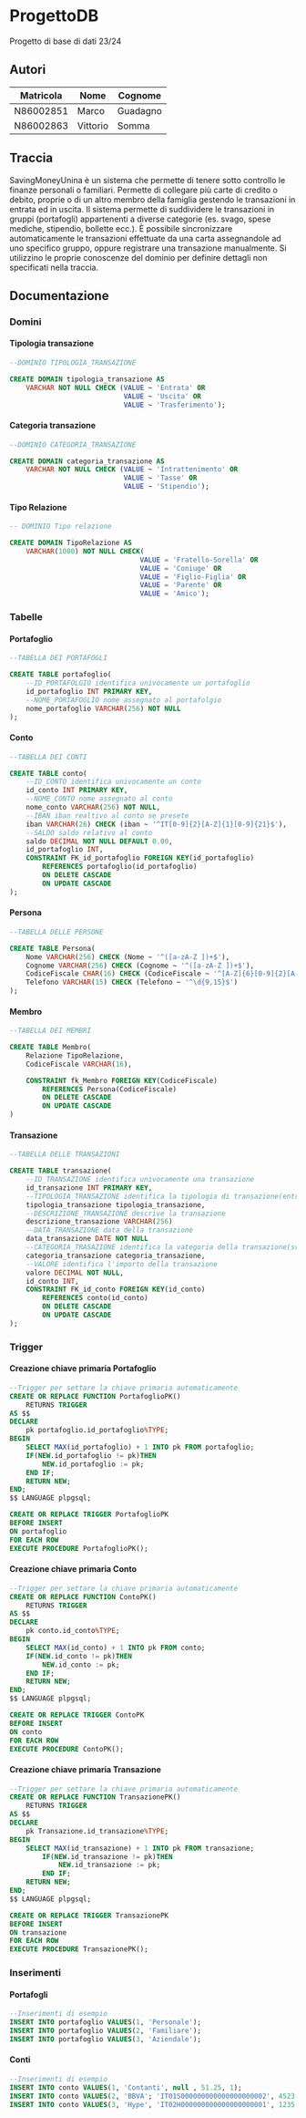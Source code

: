 # ProgettoDB

Progetto di base di dati 23/24

## Autori

|Matricola|Nome|Cognome|
|---------|----|-------|
|N86002851|Marco|Guadagno|
|N86002863|Vittorio|Somma|

## Traccia

SavingMoneyUnina è un sistema che permette di tenere sotto controllo le finanze personali o familiari.
Permette di collegare più carte di credito o debito, proprie o di un altro membro della famiglia gestendo
le transazioni in entrata ed in uscita. Il sistema permette di suddividere le transazioni in gruppi
(portafogli) appartenenti a diverse categorie (es. svago, spese mediche, stipendio, bollette ecc.). È
possibile sincronizzare automaticamente le transazioni effettuate da una carta assegnandole ad uno
specifico gruppo, oppure registrare una transazione manualmente. Si utilizzino le proprie conoscenze
del dominio per definire dettagli non specificati nella traccia.

## Documentazione

### Domini

#### Tipologia transazione

```SQL
--DOMINIO TIPOLOGIA_TRANSAZIONE

CREATE DOMAIN tipologia_transazione AS 
    VARCHAR NOT NULL CHECK (VALUE ~ 'Entrata' OR
                            VALUE ~ 'Uscita' OR
                            VALUE ~ 'Trasferimento');
```

#### Categoria transazione

```SQL
--DOMINIO CATEGORIA_TRANSAZIONE

CREATE DOMAIN categoria_transazione AS 
    VARCHAR NOT NULL CHECK (VALUE ~ 'Intrattenimento' OR
                            VALUE ~ 'Tasse' OR
                            VALUE ~ 'Stipendio');
```

#### Tipo Relazione

```SQL
-- DOMINIO Tipo relazione

CREATE DOMAIN TipoRelazione AS 
    VARCHAR(1000) NOT NULL CHECK(
                                VALUE = 'Fratello-Sorella' OR
                                VALUE = 'Coniuge' OR
                                VALUE = 'Figlio-Figlia' OR
                                VALUE = 'Parente' OR
                                VALUE = 'Amico');
```

### Tabelle

#### Portafoglio

```SQL
--TABELLA DEI PORTAFOGLI

CREATE TABLE portafoglio(
    --ID_PORTAFOLGIO identifica univocamente un portafoglio
    id_portafoglio INT PRIMARY KEY,
    --NOME_PORTAFOGLIO nome assegnato al portafolgio
    nome_portafoglio VARCHAR(256) NOT NULL
);
```

#### Conto

```SQL
--TABELLA DEI CONTI

CREATE TABLE conto(
    --ID_CONTO identifica univocamente un conto
    id_conto INT PRIMARY KEY,
    --NOME_CONTO nome assegnato al conto
    nome_conto VARCHAR(256) NOT NULL,
    --IBAN iban realtivo al conto se presete
    iban VARCHAR(26) CHECK (iban ~ '^IT[0-9]{2}[A-Z]{1}[0-9]{21}$'),
    --SALDO saldo relativo al conto
    saldo DECIMAL NOT NULL DEFAULT 0.00,
    id_portafoglio INT,
    CONSTRAINT FK_id_portafoglio FOREIGN KEY(id_portafoglio)
        REFERENCES portafoglio(id_portafoglio)
        ON DELETE CASCADE
        ON UPDATE CASCADE
);
```

#### Persona

```SQL
--TABELLA DELLE PERSONE

CREATE TABLE Persona(
    Nome VARCHAR(256) CHECK (Nome ~ '^([a-zA-Z ])+$'),
    Cognome VARCHAR(256) CHECK (Cognome ~ '^([a-zA-Z ])+$'),
    CodiceFiscale CHAR(16) CHECK (CodiceFiscale ~ '^[A-Z]{6}[0-9]{2}[A-Z]{1}[0-9]{2}[A-Z]{1}[0-9]{3}[A-Z]{1}$') PRIMARY KEY,
    Telefono VARCHAR(15) CHECK (Telefono ~ '^\d{9,15}$')
);
```

#### Membro

```SQL
--TABELLA DEI MEMBRI

CREATE TABLE Membro(
    Relazione TipoRelazione,
    CodiceFiscale VARCHAR(16),

    CONSTRAINT fk_Membro FOREIGN KEY(CodiceFiscale)
        REFERENCES Persona(CodiceFiscale)
        ON DELETE CASCADE
        ON UPDATE CASCADE
)
```

#### Transazione

```SQL
--TABELLA DELLE TRANSAZIONI

CREATE TABLE transazione(
    --ID_TRANSAZIONE identifica univocamente una transazione
    id_transazione INT PRIMARY KEY,
    --TIPOLOGIA_TRANSAZIONE identifica la tipologia di transazione(entrata/uscita/trasferimento)
    tipologia_transazione tipologia_transazione,
    --DESCRIZIONE_TRANSAZIONE descrive la transazione
    descrizione_transazione VARCHAR(256)
    --DATA_TRANSAZIONE data della transazione
    data_transazione DATE NOT NULL
    --CATEGORIA_TRASAZIONE identifica la vategoria della transazione(svago/tasse/affitto)
    categoria_transazione categoria_transazione,
    --VALORE identifica l'importo della transazione
    valore DECIMAL NOT NULL,
    id_conto INT,
    CONSTRAINT FK_id_conto FOREIGN KEY(id_conto)
        REFERENCES conto(id_conto)
        ON DELETE CASCADE
        ON UPDATE CASCADE
);
```

### Trigger

#### Creazione chiave primaria Portafoglio

```SQL
--Trigger per settare la chiave primaria automaticamente
CREATE OR REPLACE FUNCTION PortafoglioPK()
    RETURNS TRIGGER
AS $$
DECLARE
    pk portafoglio.id_portafoglio%TYPE;
BEGIN
    SELECT MAX(id_portafoglio) + 1 INTO pk FROM portafoglio;
    IF(NEW.id_portafoglio != pk)THEN
        NEW.id_portafoglio := pk;
    END IF;
    RETURN NEW;
END;
$$ LANGUAGE plpgsql;

CREATE OR REPLACE TRIGGER PortafoglioPK
BEFORE INSERT
ON portafoglio
FOR EACH ROW
EXECUTE PROCEDURE PortafoglioPK();
```

#### Creazione chiave primaria Conto

```SQL
--Trigger per settare la chiave primaria automaticamente
CREATE OR REPLACE FUNCTION ContoPK()
    RETURNS TRIGGER
AS $$
DECLARE
    pk conto.id_conto%TYPE;
BEGIN
    SELECT MAX(id_conto) + 1 INTO pk FROM conto;
    IF(NEW.id_conto != pk)THEN
        NEW.id_conto := pk;
    END IF;
    RETURN NEW;
END;
$$ LANGUAGE plpgsql;

CREATE OR REPLACE TRIGGER ContoPK
BEFORE INSERT
ON conto
FOR EACH ROW
EXECUTE PROCEDURE ContoPK();
```

#### Creazione chiave primaria Transazione

```SQL
--Trigger per settare la chiave primaria automaticamente
CREATE OR REPLACE FUNCTION TransazionePK()
    RETURNS TRIGGER
AS $$
DECLARE
    pk Transazione.id_transazione%TYPE;
BEGIN
    SELECT MAX(id_transazione) + 1 INTO pk FROM transazione;
        IF(NEW.id_transazione != pk)THEN
            NEW.id_transazione := pk;
        END IF;
    RETURN NEW;
END;
$$ LANGUAGE plpgsql;

CREATE OR REPLACE TRIGGER TransazionePK
BEFORE INSERT
ON transazione
FOR EACH ROW
EXECUTE PROCEDURE TransazionePK();
```

### Inserimenti

#### Portafogli

```SQL
--Inserimenti di esempio
INSERT INTO portafoglio VALUES(1, 'Personale');
INSERT INTO portafoglio VALUES(2, 'Familiare');
INSERT INTO portafoglio VALUES(3, 'Aziendale');
```

#### Conti

```SQL
--Inserimenti di esempio
INSERT INTO conto VALUES(1, 'Contanti', null , 51.25, 1);
INSERT INTO conto VALUES(2, 'BBVA'; 'IT01S000000000000000000002', 4523.89, 1);
INSERT INTO conto VALUES(3, 'Hype', 'IT02H000000000000000000001', 1235.22, 1);
```

[//]: <> (cat categoria_transazione.sql, tipologia_transazione.sql, tipo_relazione.sql, persona.sql, membro.sql, portafoglio.sql, conto.sql, transazione.sql > progetto.sql)
